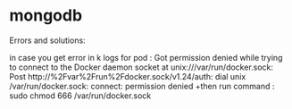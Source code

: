 # mongodb
Errors and solutions:

in case you get error in k logs for pod : Got permission denied while trying to connect to the Docker daemon socket at unix:///var/run/docker.sock: Post http://%2Fvar%2Frun%2Fdocker.sock/v1.24/auth: dial unix /var/run/docker.sock: connect: permission denied
+then run command : sudo chmod 666 /var/run/docker.sock
